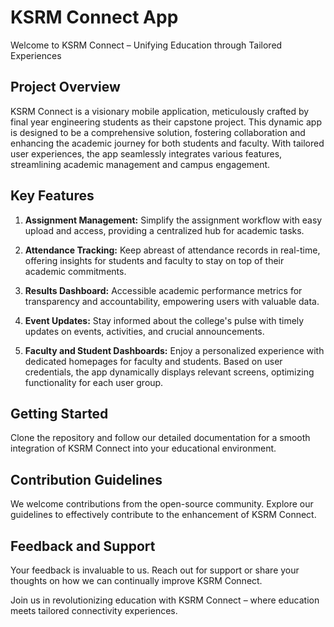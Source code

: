 # KSRM Connect App

Welcome to KSRM Connect – Unifying Education through Tailored Experiences

## Project Overview

KSRM Connect is a visionary mobile application, meticulously crafted by final year engineering students as their capstone project. This dynamic app is designed to be a comprehensive solution, fostering collaboration and enhancing the academic journey for both students and faculty. With tailored user experiences, the app seamlessly integrates various features, streamlining academic management and campus engagement.

## Key Features

1. **Assignment Management:** Simplify the assignment workflow with easy upload and access, providing a centralized hub for academic tasks.

2. **Attendance Tracking:** Keep abreast of attendance records in real-time, offering insights for students and faculty to stay on top of their academic commitments.

3. **Results Dashboard:** Accessible academic performance metrics for transparency and accountability, empowering users with valuable data.

4. **Event Updates:** Stay informed about the college's pulse with timely updates on events, activities, and crucial announcements.

5. **Faculty and Student Dashboards:** Enjoy a personalized experience with dedicated homepages for faculty and students. Based on user credentials, the app dynamically displays relevant screens, optimizing functionality for each user group.

## Getting Started

Clone the repository and follow our detailed documentation for a smooth integration of KSRM Connect into your educational environment.

## Contribution Guidelines

We welcome contributions from the open-source community. Explore our guidelines to effectively contribute to the enhancement of KSRM Connect.

## Feedback and Support

Your feedback is invaluable to us. Reach out for support or share your thoughts on how we can continually improve KSRM Connect.

Join us in revolutionizing education with KSRM Connect – where education meets tailored connectivity experiences.